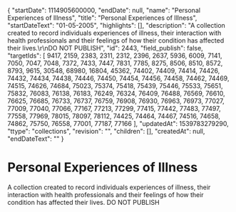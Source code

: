 {
  "startDate": 1114905600000, 
  "endDate": null, 
  "name": "Personal Experiences of Illness", 
  "title": "Personal Experiences of Illness", 
  "startDateText": "01-05-2005", 
  "highlights": [], 
  "description": "A collection created to record individuals experiences of illness, their interaction with health professionals and their feelings of how their condition has affected their lives.\r\nDO NOT PUBLISH", 
  "id": 2443, 
  "field_publish": false, 
  "targetIds": [
    9417, 
    2159, 
    2383, 
    2311, 
    2312, 
    2396, 
    2637, 
    5936, 
    6009, 
    7141, 
    7050, 
    7047, 
    7048, 
    7372, 
    7433, 
    7447, 
    7831, 
    7785, 
    8275, 
    8506, 
    8510, 
    8572, 
    8793, 
    9615, 
    30548, 
    68980, 
    16804, 
    45362, 
    74402, 
    74409, 
    74414, 
    74426, 
    74432, 
    74434, 
    74438, 
    74446, 
    74450, 
    74454, 
    74456, 
    74458, 
    74462, 
    74469, 
    74515, 
    74626, 
    74684, 
    75023, 
    75374, 
    75418, 
    75439, 
    75446, 
    75533, 
    75651, 
    75832, 
    76083, 
    76138, 
    76183, 
    76249, 
    76324, 
    76409, 
    76488, 
    76569, 
    76610, 
    76625, 
    76685, 
    76733, 
    76737, 
    76759, 
    76908, 
    76930, 
    76963, 
    76973, 
    77027, 
    77009, 
    77040, 
    77066, 
    77167, 
    77213, 
    77299, 
    77415, 
    77442, 
    77483, 
    77497, 
    77558, 
    77969, 
    78015, 
    78097, 
    78112, 
    74425, 
    74464, 
    74467, 
    74516, 
    74658, 
    74862, 
    75750, 
    76558, 
    77001, 
    77187, 
    77166
  ], 
  "updatedAt": 1539783279290, 
  "ttype": "collections", 
  "revision": "", 
  "children": [], 
  "createdAt": null, 
  "endDateText": ""
}

# Personal Experiences of Illness

A collection created to record individuals experiences of illness, their interaction with health professionals and their feelings of how their condition has affected their lives.
DO NOT PUBLISH